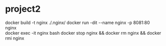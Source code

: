 # project2

docker build -t nginx ./.nginx/
docker run -dit --name nginx -p 8081:80 nginx  
docker exec -it nginx bash
docker stop nginx && docker rm nginx && docker rmi nginx
